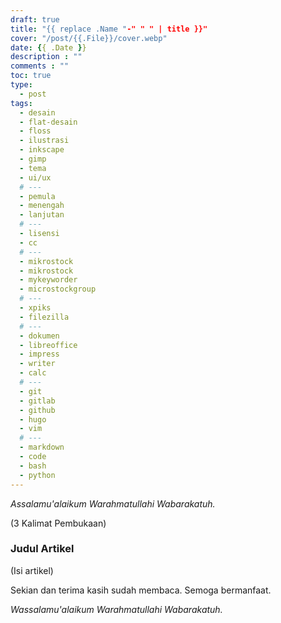 ```yaml
---
draft: true
title: "{{ replace .Name "-" " " | title }}"
cover: "/post/{{.File}}/cover.webp"
date: {{ .Date }}
description : ""
comments : ""
toc: true
type:
  - post
tags:
  - desain
  - flat-desain
  - floss
  - ilustrasi
  - inkscape
  - gimp
  - tema
  - ui/ux
  # ---
  - pemula
  - menengah
  - lanjutan
  # ---
  - lisensi
  - cc
  # ---
  - mikrostock
  - mikrostock
  - mykeyworder
  - microstockgroup
  # ---
  - xpiks
  - filezilla
  # ---
  - dokumen
  - libreoffice
  - impress
  - writer
  - calc
  # ---
  - git
  - gitlab
  - github
  - hugo
  - vim
  # ---
  - markdown
  - code
  - bash
  - python
---
```


*Assalamu'alaikum Warahmatullahi Wabarakatuh.*

(3 Kalimat Pembukaan)

<!--more-->

### Judul Artikel

(Isi artikel)

Sekian dan terima kasih sudah membaca. Semoga bermanfaat.

*Wassalamu'alaikum Warahmatullahi Wabarakatuh.*

[Inkscape]:https://www.inkscape.org
[Gimp]:https://www.gimp.org

[GNOME.ID]:https://www.gnome.id
[BUKU CC-ID]:https://bit.ly/madewithccID
[Wikimedia]:https://www.wikkimedia.org/

[Behance]:https://www.b.net
[Dribbble]:https://www.dribbble.com

[AdobeStock]:https//www.stock.adobe.com
[123rf]:https//www.123rf.com
[Freepik]:https//www.freepik.com
[Dreamstime]:https//www.dreamstime.com
[Shutterstock]:https//www.shutterstock.com
